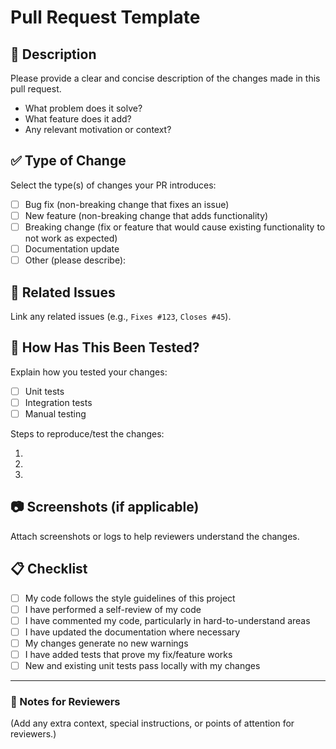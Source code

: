 # Pull Request Template

## 📌 Description
Please provide a clear and concise description of the changes made in this pull request.

- What problem does it solve?
- What feature does it add?
- Any relevant motivation or context?

## ✅ Type of Change
Select the type(s) of changes your PR introduces:

- [ ] Bug fix (non-breaking change that fixes an issue)
- [ ] New feature (non-breaking change that adds functionality)
- [ ] Breaking change (fix or feature that would cause existing functionality to not work as expected)
- [ ] Documentation update
- [ ] Other (please describe):

## 🔎 Related Issues
Link any related issues (e.g., `Fixes #123`, `Closes #45`).

## 🧪 How Has This Been Tested?
Explain how you tested your changes:

- [ ] Unit tests
- [ ] Integration tests
- [ ] Manual testing

Steps to reproduce/test the changes: <br>
1. <br>
2. <br>
3.

## 📷 Screenshots (if applicable)
Attach screenshots or logs to help reviewers understand the changes.

## 📋 Checklist
- [ ] My code follows the style guidelines of this project
- [ ] I have performed a self-review of my code
- [ ] I have commented my code, particularly in hard-to-understand areas
- [ ] I have updated the documentation where necessary
- [ ] My changes generate no new warnings
- [ ] I have added tests that prove my fix/feature works
- [ ] New and existing unit tests pass locally with my changes

---

### 🙌 Notes for Reviewers
(Add any extra context, special instructions, or points of attention for reviewers.)
